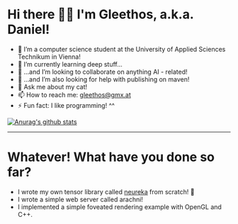 # Hi there 👋😄 I'm Gleethos, a.k.a. Daniel! #

- :microscope: I’m a computer science student at the University of Applied Sciences Technikum in Vienna!
- 🌱 I’m currently learning deep stuff...
- 👯 ...and I’m looking to collaborate on anything AI - related! 
- 🤔 ...and I’m also looking for help with publishing on maven!
- 💬 Ask me about my cat!
- 📫 How to reach me: gleethos@gmx.at
- ⚡ Fun fact: I like programming! ^^

[![Anurag's github stats](https://github-readme-stats.vercel.app/api?username=Gleethos)](https://github.com/anuraghazra/github-readme-stats)

---

# Whatever! What have you done so far? 

- I wrote my own tensor library called [neureka](https://github.com/Gleethos/neureka) from scratch! 🔭
- I wrote a simple web server called arachni!
- I implemented a simple foveated rendering example with OpenGL and C++. 
